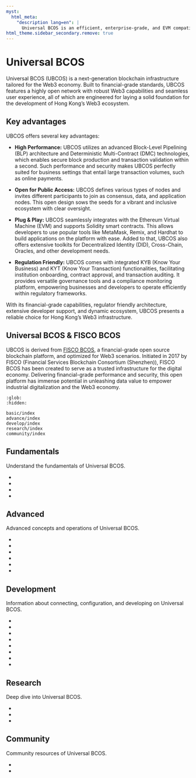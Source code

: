 ```yaml
---
myst:
  html_meta:
    "description lang=en": |
      Universal BCOS is an efficient, enterprise-grade, and EVM compatible blockchain platform.
html_theme.sidebar_secondary.remove: true
---
```

# Universal BCOS

Universal BCOS (UBCOS) is a next-generation blockchain infrastructure tailored for the Web3 economy. Built to financial-grade standards, UBCOS features a highly open network with robust Web3 capabilities and seamless user experience, all of which are engineered for laying a solid foundation for the development of Hong Kong’s Web3 ecosystem.

## Key advantages

UBCOS offers several key advantages:

- **High Performance:** UBCOS utilizes an advanced Block-Level Pipelining (BLP) architecture and Deterministic Multi-Contract (DMC) technologies, which enables secure block production and transaction validation within a second. Such performance and security makes UBCOS perfectly suited for business settings that entail large transaction volumes, such as online payments.

- **Open for Public Access:** UBCOS defines various types of nodes and invites different participants to join as consensus, data, and application nodes. This open design sows the seeds for a vibrant and inclusive ecosystem with clear oversight.

- **Plug & Play:** UBCOS seamlessly integrates with the Ethereum Virtual Machine (EVM) and supports Solidity smart contracts. This allows developers to use popular tools like MetaMask, Remix, and Hardhat to build applications on the platform with ease. Added to that, UBCOS also offers extensive toolkits for Decentralized Identity (DID), Cross-Chain, Oracles, and other development needs.

- **Regulation Friendly:** UBCOS comes with integrated KYB (Know Your Business) and KYT (Know Your Transaction) functionalities, facilitating institution onboarding, contract approval, and transaction auditing. It provides versatile governance tools and a compliance monitoring platform, empowering businesses and developers to operate efficiently within regulatory frameworks.

With its financial-grade capabilities, regulator friendly architecture, extensive developer support, and dynamic ecosystem, UBCOS presents a reliable choice for Hong Kong’s Web3 infrastructure.

## Universal BCOS & FISCO BCOS

UBCOS is derived from [FISCO BCOS](https://github.com/FISCO-BCOS/FISCO-BCOS), a financial-grade open source blockchain platform, and optimized for Web3 scenarios. Initiated in 2017 by FISCO (Financial Services Blockchain Consortium (Shenzhen)), FISCO BCOS has been created to serve as a trusted infrastructure for the digital economy. Delivering financial-grade performance and security, this open platform has immense potential in unleashing data value to empower industrial digitalization and the Web3 economy.

```{toctree}
:glob: 
:hidden:

basic/index
advance/index
develop/index
research/index
community/index
```

## Fundamentals

Understand the fundamentals of Universal BCOS.

- [](./basic/blockchain.md)
- [](./basic/web3.md)
- [](./basic/dapp.md)
- [](./basic/wallet.md)

## Advanced

Advanced concepts and operations of Universal BCOS.

- [](./advance/accounts.md)
- [](./advance/transactions.md)
- [](./advance/gas.md)
- [](./advance/nodes.md)
- [](./advance/consensus.md)
- [](./advance/execution.md)

## Development

Information about connecting, configuration, and developing on Universal BCOS.

- [](./develop/wallet_usage.md)
- [](./develop/remix_usage.md)
- [](./develop/explorer_usage.md)
- [](./develop/solidity.md)
- [](./develop/networks.md)
- [](./develop/deploy_guide.md)
- [](./develop/dapp_guide.md)
- [](./develop/compile_from_source.md)

## Research

Deep dive into Universal BCOS.

- [](./research/ecosystem.md)
- [](./research/archetecture.md)
- [](./research/security.md)

## Community

Community resources of Universal BCOS.

- [](./community/contribute.md)
- [](./community/events.md)
